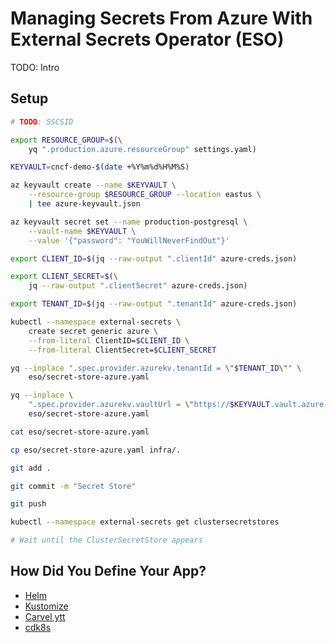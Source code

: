 # Managing Secrets From Azure With External Secrets Operator (ESO)

TODO: Intro

## Setup

```bash
# TODO: SSCSID

export RESOURCE_GROUP=$(\
    yq ".production.azure.resourceGroup" settings.yaml)

KEYVAULT=cncf-demo-$(date +%Y%m%d%H%M%S)

az keyvault create --name $KEYVAULT \
    --resource-group $RESOURCE_GROUP --location eastus \
    | tee azure-keyvault.json

az keyvault secret set --name production-postgresql \
    --vault-name $KEYVAULT \
    --value '{"password": "YouWillNeverFindOut"}'

export CLIENT_ID=$(jq --raw-output ".clientId" azure-creds.json)

export CLIENT_SECRET=$(\
    jq --raw-output ".clientSecret" azure-creds.json)

export TENANT_ID=$(jq --raw-output ".tenantId" azure-creds.json)

kubectl --namespace external-secrets \
    create secret generic azure \
    --from-literal ClientID=$CLIENT_ID \
    --from-literal ClientSecret=$CLIENT_SECRET

yq --inplace ".spec.provider.azurekv.tenantId = \"$TENANT_ID\"" \
    eso/secret-store-azure.yaml

yq --inplace \
    ".spec.provider.azurekv.vaultUrl = \"https://$KEYVAULT.vault.azure.net\"" \
    eso/secret-store-azure.yaml

cat eso/secret-store-azure.yaml

cp eso/secret-store-azure.yaml infra/.

git add .

git commit -m "Secret Store"

git push

kubectl --namespace external-secrets get clustersecretstores

# Wait until the ClusterSecretStore appears
```

## How Did You Define Your App?

* [Helm](helm.md)
* [Kustomize](kustomize.md)
* [Carvel ytt](carvel.md)
* [cdk8s](cdk8s.md)
